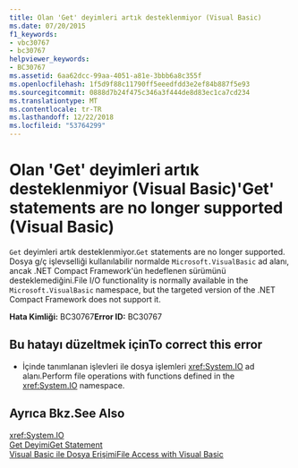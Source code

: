 ```yaml
---
title: Olan 'Get' deyimleri artık desteklenmiyor (Visual Basic)
ms.date: 07/20/2015
f1_keywords:
- vbc30767
- bc30767
helpviewer_keywords:
- BC30767
ms.assetid: 6aa62dcc-99aa-4051-a81e-3bbb6a8c355f
ms.openlocfilehash: 1f5d9f88c11790ff5eeedfdd3e2ef84b887f5e93
ms.sourcegitcommit: 0888d7b24f475c346a3f444de8d83ec1ca7cd234
ms.translationtype: MT
ms.contentlocale: tr-TR
ms.lasthandoff: 12/22/2018
ms.locfileid: "53764299"
---
```

# <a name="get-statements-are-no-longer-supported-visual-basic"></a><span data-ttu-id="b89c1-102">Olan 'Get' deyimleri artık desteklenmiyor (Visual Basic)</span><span class="sxs-lookup"><span data-stu-id="b89c1-102">'Get' statements are no longer supported (Visual Basic)</span></span>
<span data-ttu-id="b89c1-103">`Get` deyimleri artık desteklenmiyor.</span><span class="sxs-lookup"><span data-stu-id="b89c1-103">`Get` statements are no longer supported.</span></span> <span data-ttu-id="b89c1-104">Dosya g/ç işlevselliği kullanılabilir normalde `Microsoft.VisualBasic` ad alanı, ancak .NET Compact Framework'ün hedeflenen sürümünü desteklemediğini.</span><span class="sxs-lookup"><span data-stu-id="b89c1-104">File I/O functionality is normally available in the `Microsoft.VisualBasic` namespace, but the targeted version of the .NET Compact Framework does not support it.</span></span>  
  
 <span data-ttu-id="b89c1-105">**Hata Kimliği:** BC30767</span><span class="sxs-lookup"><span data-stu-id="b89c1-105">**Error ID:** BC30767</span></span>  
  
## <a name="to-correct-this-error"></a><span data-ttu-id="b89c1-106">Bu hatayı düzeltmek için</span><span class="sxs-lookup"><span data-stu-id="b89c1-106">To correct this error</span></span>  
  
-   <span data-ttu-id="b89c1-107">İçinde tanımlanan işlevleri ile dosya işlemleri <xref:System.IO> ad alanı.</span><span class="sxs-lookup"><span data-stu-id="b89c1-107">Perform file operations with functions defined in the <xref:System.IO> namespace.</span></span>  
  
## <a name="see-also"></a><span data-ttu-id="b89c1-108">Ayrıca Bkz.</span><span class="sxs-lookup"><span data-stu-id="b89c1-108">See Also</span></span>  
 <xref:System.IO>  
 [<span data-ttu-id="b89c1-109">Get Deyimi</span><span class="sxs-lookup"><span data-stu-id="b89c1-109">Get Statement</span></span>](../../visual-basic/language-reference/statements/get-statement.md)  
 [<span data-ttu-id="b89c1-110">Visual Basic ile Dosya Erişimi</span><span class="sxs-lookup"><span data-stu-id="b89c1-110">File Access with Visual Basic</span></span>](../../visual-basic/developing-apps/programming/drives-directories-files/file-access.md)
